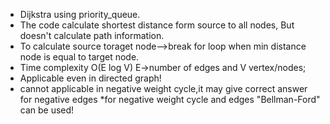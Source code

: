 * Dijkstra using priority_queue.
* The code calculate shortest distance form source to all nodes,
   But doesn't calculate path information.
* To calculate source toraget node-->break for loop when min distance node is equal to target node.
* Time complexity O(E log V) E->number of edges and V vertex/nodes;
* Applicable even in directed graph!
* cannot applicable in negative weight cycle,it may give correct answer for negative edges
*for negative weight cycle and edges "Bellman-Ford" can be used!

